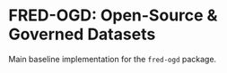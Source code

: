 # FRED-OGD: Open-Source & Governed Datasets

Main baseline implementation for the `fred-ogd` package.
